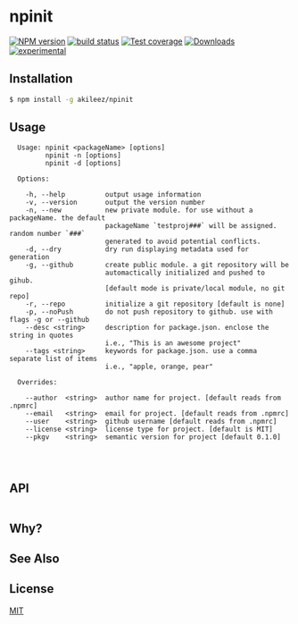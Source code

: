 # npinit
[![NPM version][npm-image]][npm-url]
[![build status][travis-image]][travis-url]
[![Test coverage][coveralls-image]][coveralls-url]
[![Downloads][downloads-image]][downloads-url]
[![experimental][stability-image]][stability-url]



## Installation
```bash
$ npm install -g akileez/npinit
```

## Usage
```
  Usage: npinit <packageName> [options]
         npinit -n [options]
         npinit -d [options]

  Options:

    -h, --help          output usage information
    -v, --version       output the version number
    -n, --new           new private module. for use without a packageName. the default
                        packageName `testproj###` will be assigned. random number `###`
                        generated to avoid potential conflicts.
    -d, --dry           dry run displaying metadata used for generation
    -g, --github        create public module. a git repository will be
                        automactically initialized and pushed to gihub.
                        [default mode is private/local module, no git repo]
    -r, --repo          initialize a git repository [default is none]
    -p, --noPush        do not push repository to github. use with flags -g or --github
    --desc <string>     description for package.json. enclose the string in quotes
                        i.e., "This is an awesome project"
    --tags <string>     keywords for package.json. use a comma separate list of items
                        i.e., "apple, orange, pear"

  Overrides:

    --author  <string>  author name for project. [default reads from .npmrc]
    --email   <string>  email for project. [default reads from .npmrc]
    --user    <string>  github username [default reads from .npmrc]
    --license <string>  license type for project. [default is MIT]
    --pkgv    <string>  semantic version for project [default 0.1.0]

    
    
```

## API
```js

```

## Why?


## See Also


## License
[MIT](https://tldrlegal.com/license/mit-license)

[npm-image]: https://img.shields.io/npm/v/npinit.svg?style=flat-square
[npm-url]: https://npmjs.org/package/npinit
[travis-image]: https://img.shields.io/travis/akileez/npinit.svg?style=flat-square
[travis-url]: https://travis-ci.org/akileez/npinit
[coveralls-image]: https://img.shields.io/coveralls/akileez/npinit.svg?style=flat-square
[coveralls-url]: https://coveralls.io/r/akileez/npinit?branch=master
[downloads-image]: http://img.shields.io/npm/dm/npinit.svg?style=flat-square
[downloads-url]: https://npmjs.org/package/npinit
[stability-image]: https://img.shields.io/badge/stability-experimental-orange.svg?style=flat-square
[stability-url]: https://github.com/akileez/npinit
